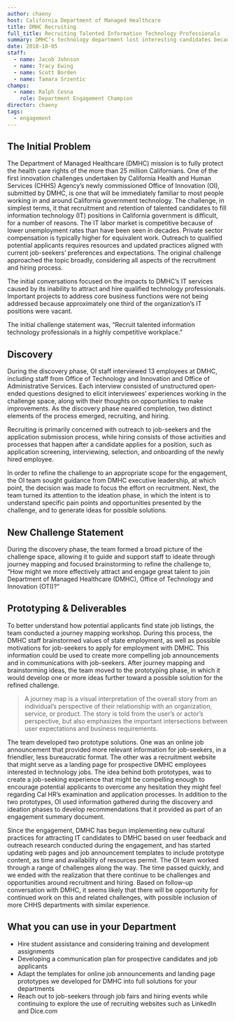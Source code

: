 ```yaml
---
author: chaeny
host: California Department of Managed Healthcare
title: DMHC Recruiting
full_title: Recruiting Talented Information Technology Professionals
summary: DMHC’s technology department lost interesting candidates because they took other jobs while waiting for the state’s longer hiring process. The OI team worked with representatives from HR and IT to craft a better job listing template, provide better direction on completing the state application process, and illustrate the great working culture at DMHC. The new template yielded applicants that previously had not considered working for the state.
date: 2018-10-05
staff:
  - name: Jacob Johnson
  - name: Tracy Ewing
  - name: Scott Borden
  - name: Tamara Srzentic 
champs:
  - name: Ralph Cesna
    role: Department Engagement Champion
director: chaeny
tags:
  - engagement
---
```


## The Initial Problem

The Department of Managed Healthcare (DMHC) mission is to fully protect the health care rights of the more than 25 million Californians. One of the first innovation challenges undertaken by California Health and Human Services (CHHS) Agency’s newly commissioned Office of Innovation (OI), submitted by DMHC, is one that will be  immediately familiar to most people  working in and around California government technology.  The challenge, in simplest terms, it that recruitment and retention of talented candidates to fill information technology (IT) positions in California government is difficult, for a number of reasons. The IT labor market is competitive because of lower unemployment rates than have been seen in decades. Private sector compensation is typically higher for equivalent work. Outreach to qualified potential applicants requires resources and updated practices aligned with current job-seekers’ preferences and expectations. The original challenge approached the topic broadly, considering all aspects of the recruitment and hiring process.

The initial conversations focused on the impacts to DMHC’s IT services caused by its inability to attract and hire qualified technology professionals. Important projects to address core business functions were not being addressed because approximately one third of the organization’s IT positions were vacant.

The initial challenge statement was, “Recruit talented information technology professionals in a highly competitive workplace.”

## Discovery


During the discovery phase, OI staff interviewed 13 employees at DMHC, including staff from Office of Technology and Innovation and Office of Administrative Services. Each interview consisted of unstructured open-ended questions designed to elicit interviewees’ experiences working in the challenge space, along with their thoughts on opportunities to make improvements. As the discovery phase neared completion, two distinct elements  of the process emerged, recruiting, and hiring.

Recruiting is primarily concerned with outreach to job-seekers and the application submission process, while hiring consists of those activities and processes that happen after a candidate applies for a position, such as application screening, interviewing, selection, and onboarding of the newly hired employee.

In order to refine the challenge to an appropriate scope for the engagement, the OI team sought guidance from DMHC executive leadership, at which point, the decision was made to focus the effort on recruitment. Next, the team turned its attention to the ideation phase, in which the intent is to understand specific pain points and opportunities presented by the challenge, and to generate ideas for possible solutions.

## New Challenge Statement

During the discovery phase, the team formed a broad picture of the challenge space, allowing it to guide and support staff to ideate through journey mapping and focused brainstorming to refine the challenge to, “How might we more effectively attract and engage great talent to join Department of Managed Healthcare (DMHC), Office of Technology and Innovation (OTI)?”

## Prototyping & Deliverables

To better understand how potential applicants find state job listings, the team conducted a journey mapping workshop. During this process, the DMHC staff  brainstormed values of state employment, as well as possible motivations for job-seekers to apply for employment with DMHC. This information could be used to create more compelling job announcements and in communications with job-seekers. After journey mapping and brainstorming ideas, the team moved to the prototyping phase, in which it would develop one or more ideas further toward a possible solution for the refined challenge.


> A journey map is a visual interpretation of the overall story from an individual’s perspective of their relationship with an organization, service, or product. The story is told from the user’s or actor’s perspective, but also emphasizes the important intersections between user expectations and business requirements.


The team developed two prototype solutions. One was an online job announcement that provided more relevant information for job-seekers, in a friendlier, less bureaucratic format. The other was a recruitment website that might serve as a landing page for prospective DMHC employees interested in technology jobs. The idea behind both prototypes, was to create a job-seeking experience that might be compelling enough to encourage potential applicants to overcome any hesitation they might feel regarding Cal HR’s examination and application processes. In addition to the two prototypes, OI used information gathered during the discovery and ideation phases to develop recommendations that it provided as part of an engagement summary document.

Since the engagement, DMHC has begun implementing new cultural practices  for attracting IT candidates to DMHC based on user feedback and outreach research conducted during the engagement, and has started updating web pages and job announcement templates to include prototype content, as time and availability of resources permit. The OI team worked through a range of challenges along the way. The time passed quickly, and we ended with the realization that there continue to be challenges and opportunities around recruitment and hiring. Based on follow-up conversation with DMHC, it seems likely that there will be opportunity for continued work on this and related challenges, with possible inclusion of more CHHS departments with similar experience.

## What you can use in your Department

* Hire student assistance and considering training and development assignments
* Developing a communication plan for prospective candidates and job applicants
* Adapt the templates for online job announcements and landing page prototypes we developed for DMHC into full solutions for your departments
* Reach out to job-seekers through job fairs and hiring events while continuing to explore the use of recruiting websites such as LinkedIn and Dice.com
